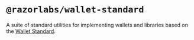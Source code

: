 # `@razorlabs/wallet-standard`

A suite of standard utilities for implementing wallets and libraries based on the
[Wallet Standard](https://github.com/wallet-standard/wallet-standard/).

